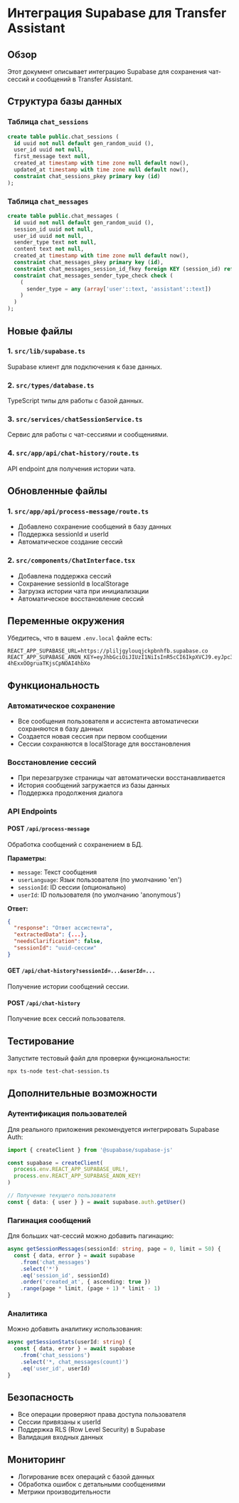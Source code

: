 # Интеграция Supabase для Transfer Assistant

## Обзор

Этот документ описывает интеграцию Supabase для сохранения чат-сессий и сообщений в Transfer Assistant.

## Структура базы данных

### Таблица `chat_sessions`
```sql
create table public.chat_sessions (
  id uuid not null default gen_random_uuid (),
  user_id uuid not null,
  first_message text null,
  created_at timestamp with time zone null default now(),
  updated_at timestamp with time zone null default now(),
  constraint chat_sessions_pkey primary key (id)
);
```

### Таблица `chat_messages`
```sql
create table public.chat_messages (
  id uuid not null default gen_random_uuid (),
  session_id uuid not null,
  user_id uuid not null,
  sender_type text not null,
  content text not null,
  created_at timestamp with time zone null default now(),
  constraint chat_messages_pkey primary key (id),
  constraint chat_messages_session_id_fkey foreign KEY (session_id) references chat_sessions (id) on delete CASCADE,
  constraint chat_messages_sender_type_check check (
    (
      sender_type = any (array['user'::text, 'assistant'::text])
    )
  )
);
```

## Новые файлы

### 1. `src/lib/supabase.ts`
Supabase клиент для подключения к базе данных.

### 2. `src/types/database.ts`
TypeScript типы для работы с базой данных.

### 3. `src/services/chatSessionService.ts`
Сервис для работы с чат-сессиями и сообщениями.

### 4. `src/app/api/chat-history/route.ts`
API endpoint для получения истории чата.

## Обновленные файлы

### 1. `src/app/api/process-message/route.ts`
- Добавлено сохранение сообщений в базу данных
- Поддержка sessionId и userId
- Автоматическое создание сессий

### 2. `src/components/ChatInterface.tsx`
- Добавлена поддержка сессий
- Сохранение sessionId в localStorage
- Загрузка истории чата при инициализации
- Автоматическое восстановление сессий

## Переменные окружения

Убедитесь, что в вашем `.env.local` файле есть:

```env
REACT_APP_SUPABASE_URL=https://pliljgylouqjckpbnhfb.supabase.co
REACT_APP_SUPABASE_ANON_KEY=eyJhbGciOiJIUzI1NiIsInR5cCI6IkpXVCJ9.eyJpc3MiOiJzdXBhYmFzZSIsInJlZiI6InBsaWxqZ3lsb3VxamNrcGJuaGZiIiwicm9sZSI6ImFub24iLCJpYXQiOjE3NTgwMDA1NzgsImV4cCI6MjA3MzU3NjU3OH0.1i2DJXbBQ9BsNtY9-4hExxOOgruaTKjsCpNOAI4hbXo
```

## Функциональность

### Автоматическое сохранение
- Все сообщения пользователя и ассистента автоматически сохраняются в базу данных
- Создается новая сессия при первом сообщении
- Сессии сохраняются в localStorage для восстановления

### Восстановление сессий
- При перезагрузке страницы чат автоматически восстанавливается
- История сообщений загружается из базы данных
- Поддержка продолжения диалога

### API Endpoints

#### POST `/api/process-message`
Обработка сообщений с сохранением в БД.

**Параметры:**
- `message`: Текст сообщения
- `userLanguage`: Язык пользователя (по умолчанию 'en')
- `sessionId`: ID сессии (опционально)
- `userId`: ID пользователя (по умолчанию 'anonymous')

**Ответ:**
```json
{
  "response": "Ответ ассистента",
  "extractedData": {...},
  "needsClarification": false,
  "sessionId": "uuid-сессии"
}
```

#### GET `/api/chat-history?sessionId=...&userId=...`
Получение истории сообщений сессии.

#### POST `/api/chat-history`
Получение всех сессий пользователя.

## Тестирование

Запустите тестовый файл для проверки функциональности:

```bash
npx ts-node test-chat-session.ts
```

## Дополнительные возможности

### Аутентификация пользователей
Для реального приложения рекомендуется интегрировать Supabase Auth:

```typescript
import { createClient } from '@supabase/supabase-js'

const supabase = createClient(
  process.env.REACT_APP_SUPABASE_URL!,
  process.env.REACT_APP_SUPABASE_ANON_KEY!
)

// Получение текущего пользователя
const { data: { user } } = await supabase.auth.getUser()
```

### Пагинация сообщений
Для больших чат-сессий можно добавить пагинацию:

```typescript
async getSessionMessages(sessionId: string, page = 0, limit = 50) {
  const { data, error } = await supabase
    .from('chat_messages')
    .select('*')
    .eq('session_id', sessionId)
    .order('created_at', { ascending: true })
    .range(page * limit, (page + 1) * limit - 1)
}
```

### Аналитика
Можно добавить аналитику использования:

```typescript
async getSessionStats(userId: string) {
  const { data, error } = await supabase
    .from('chat_sessions')
    .select('*, chat_messages(count)')
    .eq('user_id', userId)
}
```

## Безопасность

- Все операции проверяют права доступа пользователя
- Сессии привязаны к userId
- Поддержка RLS (Row Level Security) в Supabase
- Валидация входных данных

## Мониторинг

- Логирование всех операций с базой данных
- Обработка ошибок с детальными сообщениями
- Метрики производительности
